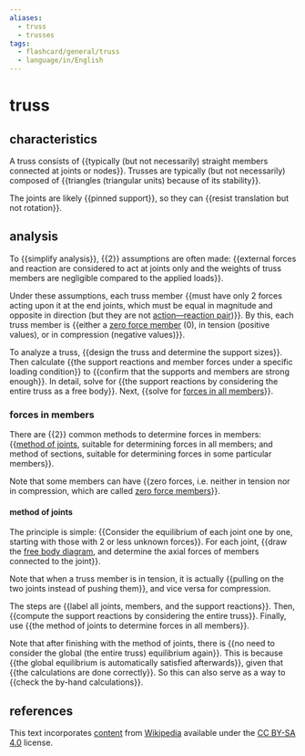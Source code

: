 ```yaml
---
aliases:
  - truss
  - trusses
tags:
  - flashcard/general/truss
  - language/in/English
---
```


# truss

## characteristics

A truss consists of {{typically (but not necessarily) straight members connected at joints or nodes}}. Trusses are typically (but not necessarily) composed of {{triangles (triangular units) because of its stability}}. <!--SR:!2024-07-11,38,290!2024-11-20,136,310-->

The joints are likely {{pinned support}}, so they can {{resist translation but not rotation}}. <!--SR:!2024-08-07,63,310!2024-08-07,63,310-->

## analysis

To {{simplify analysis}}, {{2}} assumptions are often made: {{external forces and reaction are considered to act at joints only and the weights of truss members are negligible compared to the applied loads}}. <!--SR:!2024-07-13,40,290!2024-07-25,53,310!2024-07-15,44,290-->

Under these assumptions, each truss member {{must have only 2 forces acting upon it at the end joints, which must be equal in magnitude and opposite in direction (but they are not [action—reaction pair](reaction%20(physics).md))}}. By this, each truss member is {{either a [zero force member](zero%20force%20member.md) (0), in tension (positive values), or in compression (negative values)}}. <!--SR:!2024-07-24,52,310!2024-07-08,36,290-->

To analyze a truss, {{design the truss and determine the support sizes}}. Then calculate {{the support reactions and member forces under a specific loading condition}} to {{confirm that the supports and members are strong enough}}. In detail, solve for {{the support reactions by considering the entire truss as a free body}}. Next, {{solve for [forces in all members](#forces%20in%20members)}}. <!--SR:!2024-07-31,57,310!2024-07-30,56,310!2024-08-01,58,310!2024-07-22,46,290!2024-08-15,70,310-->

### forces in members

There are {{2}} common methods to determine forces in members: {{[method of joints](#method%20of%20joints), suitable for determining forces in all members; and method of sections, suitable for determining forces in some particular members}}. <!--SR:!2024-08-05,61,310!2024-07-18,47,290-->

Note that some members can have {{zero forces, i.e. neither in tension nor in compression, which are called [zero force members](zero%20force%20member.md)}}. <!--SR:!2024-08-06,62,310-->

#### method of joints

The principle is simple: {{Consider the equilibrium of each joint one by one, starting with those with 2 or less unknown forces}}. For each joint, {{draw the [free body diagram](free%20body%20diagram.md), and determine the axial forces of members connected to the joint}}. <!--SR:!2024-07-20,49,290!2024-08-02,59,310-->

Note that when a truss member is in tension, it is actually {{pulling on the two joints instead of pushing them}}, and vice versa for compression. <!--SR:!2024-08-16,71,310-->

The steps are {{label all joints, members, and the support reactions}}. Then, {{compute the support reactions by considering the entire truss}}. Finally, use {{the method of joints to determine forces in all members}}. <!--SR:!2024-07-24,48,290!2024-08-03,60,310!2024-07-12,39,290-->

Note that after finishing with the method of joints, there is {{no need to consider the global (the entire truss) equilibrium again}}. This is because {{the global equilibrium is automatically satisfied afterwards}}, given that {{the calculations are done correctly}}. So this can also serve as a way to {{check the by-hand calculations}}. <!--SR:!2024-08-04,60,310!2024-07-25,52,310!2024-07-19,48,290!2024-10-24,109,290-->

## references

This text incorporates [content](https://en.wikipedia.org/wiki/truss) from [Wikipedia](Wikipedia.md) available under the [CC BY-SA 4.0](https://creativecommons.org/licenses/by-sa/4.0/) license.
